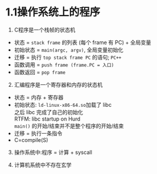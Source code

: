 # 1.1操作系统上的程序
1. C程序是一个栈帧的状态机
- 状态 = `stack frame` 的列表 (每个 frame 有 PC) + 全局变量
- 初始状态 = `main(argc, argv)`, 全局变量初始化
- 迁移 = 执行 `top stack frame PC` 的语句; `PC++`
- 函数调用 = `push frame (frame.PC = 入口)`
- 函数返回 = `pop frame`

2. 汇编程序是一个寄存器和内存的状态机
- 状态 = 内存  + 寄存器 
- 初始状态:
    `ld-linux-x86-64.so`加载了 libc  
    之后 libc 完成了自己的初始化  
    RTFM: libc startup on Hurd  
    `main()` 的开始/结束并不是整个程序的开始/结束  
- 迁移 = 执行一条指令
- C=compile(S)

3. 操作系统中:程序 = 计算 + syscall

4. 计算机系统中不存在玄学
